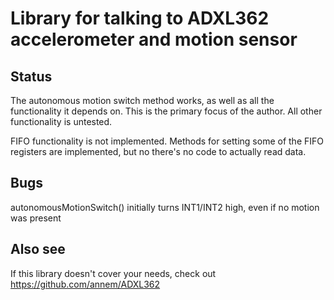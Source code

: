 # Library for talking to ADXL362 accelerometer and motion sensor

## Status

The autonomous motion switch method works, as well as all the functionality it
depends on. This is the primary focus of the author. All other functionality
is untested.

FIFO functionality is not implemented. Methods for setting some of the FIFO
registers are implemented, but no there's no code to actually read data.

## Bugs

autonomousMotionSwitch() initially turns INT1/INT2 high, even if no motion was
present

## Also see

If this library doesn't cover your needs, check out https://github.com/annem/ADXL362
